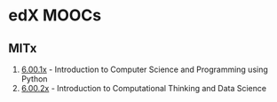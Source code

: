 # edX MOOCs

## MITx

1. [6.00.1x](https://github.com/dvpramodkumar/edX_moocs/tree/master/6.00.1x) - Introduction to Computer Science and Programming using Python
2. [6.00.2x]() - Introduction to Computational Thinking and Data Science
